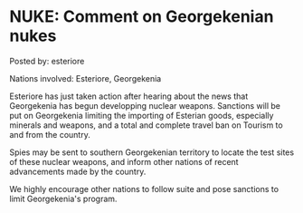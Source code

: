 # NUKE: Comment on Georgekenian nukes

Posted by: esteriore

Nations involved: Esteriore, Georgekenia

Esteriore has just taken action after hearing about the news that Georgekenia has begun developping nuclear weapons. Sanctions will be put on Georgekenia limiting the importing of Esterian goods, especially minerals and weapons, and a total and complete travel ban on Tourism to and from the country.

Spies may be sent to southern Georgekenian territory to locate the test sites of these nuclear weapons, and inform other nations of recent advancements made by the country.

We highly encourage other nations to follow suite and pose sanctions to limit Georgekenia's program.
